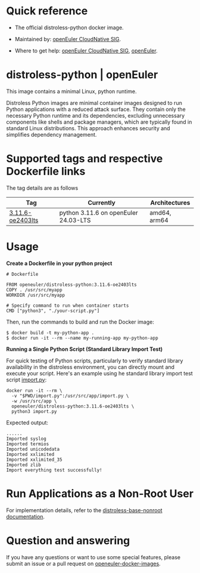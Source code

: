 # Quick reference

- The official distroless-python docker image.

- Maintained by: [openEuler CloudNative SIG](https://gitee.com/openeuler/cloudnative).

- Where to get help: [openEuler CloudNative SIG](https://gitee.com/openeuler/cloudnative), [openEuler](https://gitee.com/openeuler/community).

# distroless-python | openEuler
This image contains a minimal Linux, python runtime.

Distroless Python images are minimal container images designed to run Python applications with a reduced attack surface. They contain only the necessary Python runtime and its dependencies, excluding unnecessary components like shells and package managers, which are typically found in standard Linux distributions. This approach enhances security and simplifies dependency management. 

# Supported tags and respective Dockerfile links
The tag details are as follows

|    Tag   |  Currently  |   Architectures  |
|----------|-------------|------------------|
|[3.11.6-oe2403lts](https://gitee.com/openeuler/openeuler-docker-images/blob/master/Distroless/distroless-python/3.11.6/24.03-lts/Distrofile)| python 3.11.6 on openEuler 24.03-LTS | amd64, arm64 |

# Usage
**Create a Dockerfile in your python project**
```
# Dockerfile

FROM openeuler/distroless-python:3.11.6-oe2403lts
COPY . /usr/src/myapp
WORKDIR /usr/src/myapp

# Specify command to run when container starts
CMD ["python3", "./your-script.py"]
```
Then, run the commands to build and run the Docker image:
```
$ docker build -t my-python-app .
$ docker run -it --rm --name my-running-app my-python-app
```

**Running a Single Python Script (Standard Library Import Test)**

For quick testing of Python scripts, particularly to verify standard library availability in the distroless environment, you can directly mount and execute your script. 
Here's an example using he standard library import test script [import.py](https://gitee.com/openeuler/openeuler-docker-images/blob/master/Distroless/distroless-python/example/import.py):   

```
docker run -it --rm \
  -v "$PWD/import.py":/usr/src/app/import.py \
  -w /usr/src/app \
  openeuler/distroless-python:3.11.6-oe2403lts \
  python3 import.py
```

Expected output:
```
......
Imported syslog
Imported termios
Imported unicodedata
Imported xxlimited
Imported xxlimited_35
Imported zlib
Import everything test successfully!
```

# Run Applications as a Non-Root User
For implementation details, refer to the [distroless-base-nonroot documentation](https://gitee.com/openeuler/openeuler-docker-images/blob/master/Distroless/distroless-base-nonroot/README.md).

# Question and answering
If you have any questions or want to use some special features, please submit an issue or a pull request on [openeuler-docker-images](https://gitee.com/openeuler/openeuler-docker-images).